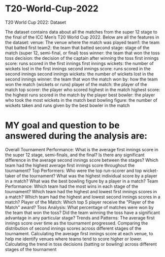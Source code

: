 # T20-World-Cup-2022

T20 World Cup 2022: Dataset

The dataset contains data about all the matches from the super 12 stage to the final of the ICC Men’s T20 World Cup 2022. Below are all the features in the dataset:
venue: The venue where the match was played
team1: the team that batted first
team2: the team that batted second
stage: stage of the match (super 12, semi-final, or final)
toss winner: the team that won the toss
toss decision: the decision of the captain after winning the toss
first innings score: runs scored in the first innings
first innings wickets: the number of wickets lost in the first innings
second innings score: runs scored in the second innings
second innings wickets: the number of wickets lost in the second innings
winner: the team that won the match
won by: how the team won the match (wickets or runs)
player of the match: the player of the match
top scorer: the player who scored highest in the match
highest score: the highest runs scored in the match by the player
best bowler: the player who took the most wickets in the match
best bowling figure: the number of wickets taken and runs given by the best bowler in the match

# MY goal and question to be answered during the analysis are:


Overall Tournament Performance:
What is the average first innings score in the super 12 stage, semi-finals, and the final?
Is there any significant difference in the average second innings score between the stages?
Which team had the highest average first innings score throughout the tournament?
Top Performers:
Who were the top run-scorer and top wicket-taker of the tournament?
What was the highest individual score by a player in a match?
What was the best bowling figure by a player in a match?
Team Performance:
Which team had the most wins in each stage of the tournament?
Which team had the highest and lowest first innings scores in a match?
Which team had the highest and lowest second innings scores in a match?
Player of the Match:
Which top 5 player receive the "Player of the Match" award?
Toss Analysis:
What percentage of matches were won by the team that won the toss?
Did the team winning the toss have a significant advantage in any particular stage?
Trends and Patterns:
The average first innings score over time as the tournament progressed.
Comparing the distribution of second innings scores across different stages of the tournament.
Calculating the average first innings score at each venue, to help me identify venues where teams tend to score higher or lower.
Calculating the trend in toss decisions (batting or bowling) across different stages of the tournament
